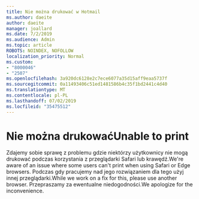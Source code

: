 ```yaml
---
title: Nie można drukować w Hotmail
ms.author: daeite
author: daeite
manager: joallard
ms.date: 7/2/2019
ms.audience: Admin
ms.topic: article
ROBOTS: NOINDEX, NOFOLLOW
localization_priority: Normal
ms.custom:
- "8000046"
- "2507"
ms.openlocfilehash: 3a920dc6128e2c7ece6077a35d15aff9eaa5737f
ms.sourcegitcommit: 0a11493406c51ed1481586b4c35f1bd2441c4d40
ms.translationtype: MT
ms.contentlocale: pl-PL
ms.lasthandoff: 07/02/2019
ms.locfileid: "35475512"
---
```

# <a name="unable-to-print"></a><span data-ttu-id="b6a38-102">Nie można drukować</span><span class="sxs-lookup"><span data-stu-id="b6a38-102">Unable to print</span></span>

<span data-ttu-id="b6a38-103">Zdajemy sobie sprawę z problemu gdzie niektórzy użytkownicy nie mogą drukować podczas korzystania z przeglądarki Safari lub krawędź.</span><span class="sxs-lookup"><span data-stu-id="b6a38-103">We're aware of an issue where some users can't print when using Safari or Edge browsers.</span></span> <span data-ttu-id="b6a38-104">Podczas gdy pracujemy nad jego rozwiązaniem dla tego użyj innej przeglądarki.</span><span class="sxs-lookup"><span data-stu-id="b6a38-104">While we work on a fix for this, please use another browser.</span></span> <span data-ttu-id="b6a38-105">Przepraszamy za ewentualne niedogodności.</span><span class="sxs-lookup"><span data-stu-id="b6a38-105">We apologize for the inconvenience.</span></span>